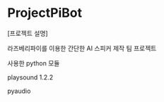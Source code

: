 # ProjectPiBot

[프로젝트 설명]

라즈베리파이를 이용한 간단한 AI 스피커 제작 팀 프로젝트


사용한 python 모듈  

playsound 1.2.2  

pyaudio  


